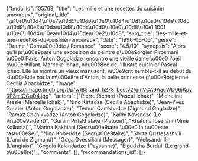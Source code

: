{"tmdb_id": 105763, "title": "Les mille et une recettes du cuisinier amoureux", "original_title": "\u10e8\u10d4\u10e7\u10d5\u10d0\u10e0\u10d4\u10d1\u10e3\u10da\u10d8 \u10d9\u10e3\u10da\u10d8\u10dc\u10d0\u10e0\u10d8\u10e1 1001 \u10e0\u10d4\u10ea\u10d4\u10de\u10e2\u10d8", "slug_title": "les-mille-et-une-recettes-du-cuisinier-amoureux", "date": "1996-06-06", "genre": "Drame / Com\u00e9die / Romance", "score": "4.5/10", "synopsis": "Alors qu'il pr\u00e9pare une exposition du peintre g\u00e9orgien Pirosmani \u00e0 Paris, Anton Gogoladze rencontre une vieille dame \u00e0 l'oeil p\u00e9tillant. Marcelle Ichac, ni\u00e8ce de l'illustre cuisinier Pascal Ichac. Elle lui montre un vieux manuscrit, \u00e9crit semble-t-il au debut du si\u00e8cle par la m\u00e8re d'Anton, la belle princesse g\u00e9orgienne Cecilia Abachidze.", "image": "https://image.tmdb.org/t/p/w185_and_h278_bestv2/gmVCA9AauWD06jKpy0P3mlOGuD4.jpg", "actors": ["Pierre Richard (Pascal Ichak)", "Micheline Presle (Marcelle Ichak)", "Nino Kirtadze (Cecilia Abachidze)", "Jean-Yves Gautier (Anton Gogoladze)", "Temuri Qamkhadze (Zigmund Gogladze)", "Ramaz Chkhikvadze (Anton Gogoladze)", "Kakhi Kavsadze (Le Pr\u00e9sident)", "Guram Pirtskhalava (Platoon)", "Khatuna Ioseliani (Mme Kollontai)", "Marina Kakhiani (Secr\u00e9taire \u00e0 la t\u00eate ras\u00e9e)", "Nino Koberidze (Secr\u00e9taire)", "Shota Qristesashvili (L'ami de ZIgmund)", "Goga Gvessiliani (Messager)", "Aleksandr Ilin (L'anglais)", "Gogola Kalandadze (Paysanne)", "Elgudzha Burduli (Le grand-p\u00e8re)"], "comments": [], "recommandations_id": []}